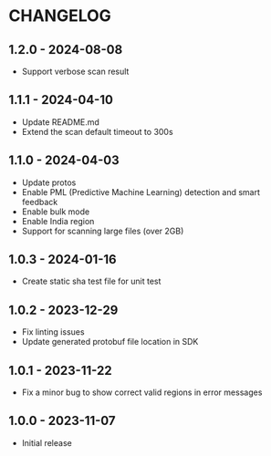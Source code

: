 # CHANGELOG

## 1.2.0 - 2024-08-08

- Support verbose scan result

## 1.1.1 - 2024-04-10

- Update README.md
- Extend the scan default timeout to 300s

## 1.1.0 - 2024-04-03

- Update protos
- Enable PML (Predictive Machine Learning) detection and smart feedback
- Enable bulk mode
- Enable India region
- Support for scanning large files (over 2GB)

## 1.0.3 - 2024-01-16

- Create static sha test file for unit test

## 1.0.2 - 2023-12-29

- Fix linting issues
- Update generated protobuf file location in SDK

## 1.0.1 - 2023-11-22

- Fix a minor bug to show correct valid regions in error messages

## 1.0.0 - 2023-11-07

- Initial release
